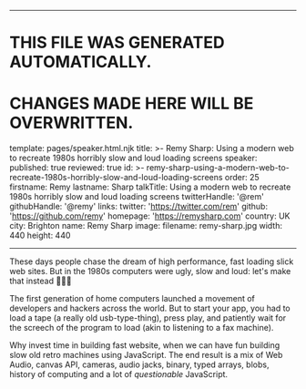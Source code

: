 ----

# THIS FILE WAS GENERATED AUTOMATICALLY.
# CHANGES MADE HERE WILL BE OVERWRITTEN.

template: pages/speaker.html.njk
title: >-
  Remy Sharp: Using a modern web to recreate 1980s horribly slow and loud
  loading screens
speaker:
  published: true
  reviewed: true
  id: >-
    remy-sharp-using-a-modern-web-to-recreate-1980s-horribly-slow-and-loud-loading-screens
  order: 25
  firstname: Remy
  lastname: Sharp
  talkTitle: Using a modern web to recreate 1980s horribly slow and loud loading screens
  twitterHandle: '@rem'
  githubHandle: '@remy'
  links:
    twitter: 'https://twitter.com/rem'
    github: 'https://github.com/remy'
    homepage: 'https://remysharp.com'
  country: UK
  city: Brighton
  name: Remy Sharp
  image:
    filename: remy-sharp.jpg
    width: 440
    height: 440

----

These days people chase the dream of high performance, fast loading slick web
sites. But in the 1980s computers were ugly, slow and loud: let's make that
instead 👴👵💪

The first generation of home computers launched a movement of developers and
hackers across the world. But to start your app, you had to load a tape (a
really old usb-type-thing), press play, and patiently wait for the screech of
the program to load (akin to listening to a fax machine).

Why invest time in building fast website, when we can have fun building slow
old retro machines using JavaScript. The end result is a mix of Web Audio,
canvas API, cameras, audio jacks, binary, typed arrays, blobs, history of
computing and a lot of _questionable_ JavaScript.